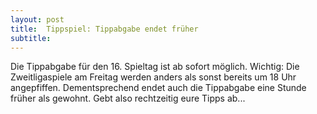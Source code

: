 ```yaml
---
layout: post
title:  Tippspiel: Tippabgabe endet früher
subtitle:  
---
```


Die Tippabgabe für den 16. Spieltag ist ab sofort möglich. Wichtig: Die Zweitligaspiele am Freitag werden anders als sonst bereits um 18 Uhr angepfiffen. Dementsprechend endet auch die Tippabgabe eine Stunde früher als gewohnt. Gebt also rechtzeitig eure Tipps ab...


